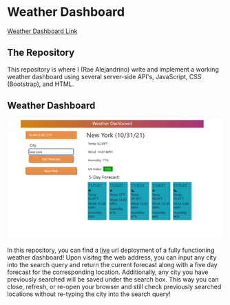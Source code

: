 # Weather Dashboard

<a href="https://raealejandrino.github.io/weather-dashboard/">Weather Dashboard Link</a>

## The Repository

This repository is where I (Rae Alejandrino) write and implement a working weather dashboard using several server-side API's, JavaScript, CSS (Bootstrap), and HTML.

## Weather Dashboard

<img src="./assets/images/readmeimage.png" />

In this repository, you can find a <a href="https://raealejandrino.github.io/weather-dashboard/">live</a> url deployment of a fully functioning weather dashboard! Upon visitng the web address, you can input any city into the search query and return the current forecast along with a five day forecast for the corresponding location. Additionally, any city you have previously searched will be saved under the search box. This way you can close, refresh, or re-open your browser and still check previously searched locations without re-typing the city into the search query!